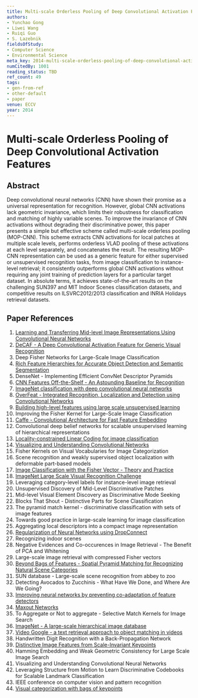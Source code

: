 ```yaml
---
title: Multi-scale Orderless Pooling of Deep Convolutional Activation Features
authors:
- Yunchao Gong
- Liwei Wang
- Ruiqi Guo
- S. Lazebnik
fieldsOfStudy:
- Computer Science
- Environmental Science
meta_key: 2014-multi-scale-orderless-pooling-of-deep-convolutional-activation-features
numCitedBy: 1001
reading_status: TBD
ref_count: 49
tags:
- gen-from-ref
- other-default
- paper
venue: ECCV
year: 2014
---
```


# Multi-scale Orderless Pooling of Deep Convolutional Activation Features

## Abstract

Deep convolutional neural networks (CNN) have shown their promise as a universal representation for recognition. However, global CNN activations lack geometric invariance, which limits their robustness for classification and matching of highly variable scenes. To improve the invariance of CNN activations without degrading their discriminative power, this paper presents a simple but effective scheme called multi-scale orderless pooling (MOP-CNN). This scheme extracts CNN activations for local patches at multiple scale levels, performs orderless VLAD pooling of these activations at each level separately, and concatenates the result. The resulting MOP-CNN representation can be used as a generic feature for either supervised or unsupervised recognition tasks, from image classification to instance-level retrieval; it consistently outperforms global CNN activations without requiring any joint training of prediction layers for a particular target dataset. In absolute terms, it achieves state-of-the-art results on the challenging SUN397 and MIT Indoor Scenes classification datasets, and competitive results on ILSVRC2012/2013 classification and INRIA Holidays retrieval datasets.

## Paper References

1. [Learning and Transferring Mid-level Image Representations Using Convolutional Neural Networks](2014-learning-and-transferring-mid-level-image-representations-using-convolutional-neural-networks)
2. [DeCAF - A Deep Convolutional Activation Feature for Generic Visual Recognition](2014-decaf-a-deep-convolutional-activation-feature-for-generic-visual-recognition)
3. Deep Fisher Networks for Large-Scale Image Classification
4. [Rich Feature Hierarchies for Accurate Object Detection and Semantic Segmentation](2014-rich-feature-hierarchies-for-accurate-object-detection-and-semantic-segmentation)
5. DenseNet - Implementing Efficient ConvNet Descriptor Pyramids
6. [CNN Features Off-the-Shelf - An Astounding Baseline for Recognition](2014-cnn-features-off-the-shelf-an-astounding-baseline-for-recognition)
7. [ImageNet classification with deep convolutional neural networks](2012-imagenet-classification-with-deep-convolutional-neural-networks)
8. [OverFeat - Integrated Recognition, Localization and Detection using Convolutional Networks](2014-overfeat-integrated-recognition-localization-and-detection-using-convolutional-networks)
9. [Building high-level features using large scale unsupervised learning](2013-building-high-level-features-using-large-scale-unsupervised-learning)
10. Improving the Fisher Kernel for Large-Scale Image Classification
11. [Caffe - Convolutional Architecture for Fast Feature Embedding](2014-caffe-convolutional-architecture-for-fast-feature-embedding)
12. Convolutional deep belief networks for scalable unsupervised learning of hierarchical representations
13. [Locality-constrained Linear Coding for image classification](2010-locality-constrained-linear-coding-for-image-classification)
14. [Visualizing and Understanding Convolutional Networks](2014-visualizing-and-understanding-convolutional-networks)
15. Fisher Kernels on Visual Vocabularies for Image Categorization
16. Scene recognition and weakly supervised object localization with deformable part-based models
17. [Image Classification with the Fisher Vector - Theory and Practice](2013-image-classification-with-the-fisher-vector-theory-and-practice)
18. [ImageNet Large Scale Visual Recognition Challenge](2015-imagenet-large-scale-visual-recognition-challenge)
19. Leveraging category-level labels for instance-level image retrieval
20. Unsupervised Discovery of Mid-Level Discriminative Patches
21. Mid-level Visual Element Discovery as Discriminative Mode Seeking
22. Blocks That Shout - Distinctive Parts for Scene Classification
23. The pyramid match kernel - discriminative classification with sets of image features
24. Towards good practice in large-scale learning for image classification
25. Aggregating local descriptors into a compact image representation
26. [Regularization of Neural Networks using DropConnect](2013-regularization-of-neural-networks-using-dropconnect)
27. Recognizing indoor scenes
28. Negative Evidences and Co-occurences in Image Retrieval - The Benefit of PCA and Whitening
29. Large-scale image retrieval with compressed Fisher vectors
30. [Beyond Bags of Features - Spatial Pyramid Matching for Recognizing Natural Scene Categories](2006-beyond-bags-of-features-spatial-pyramid-matching-for-recognizing-natural-scene-categories)
31. SUN database - Large-scale scene recognition from abbey to zoo
32. Detecting Avocados to Zucchinis - What Have We Done, and Where Are We Going?
33. [Improving neural networks by preventing co-adaptation of feature detectors](2012-improving-neural-networks-by-preventing-co-adaptation-of-feature-detectors)
34. [Maxout Networks](2013-maxout-networks)
35. To Aggregate or Not to aggregate - Selective Match Kernels for Image Search
36. [ImageNet - A large-scale hierarchical image database](2009-imagenet-a-large-scale-hierarchical-image-database)
37. [Video Google - a text retrieval approach to object matching in videos](2003-video-google-a-text-retrieval-approach-to-object-matching-in-videos)
38. Handwritten Digit Recognition with a Back-Propagation Network
39. [Distinctive Image Features from Scale-Invariant Keypoints](2004-distinctive-image-features-from-scale-invariant-keypoints)
40. Hamming Embedding and Weak Geometric Consistency for Large Scale Image Search
41. Visualizing and Understanding Convolutional Neural Networks
42. Leveraging Structure from Motion to Learn Discriminative Codebooks for Scalable Landmark Classification
43. IEEE conference on computer vision and pattern recognition
44. [Visual categorization with bags of keypoints](2004-visual-categorization-with-bags-of-keypoints)
